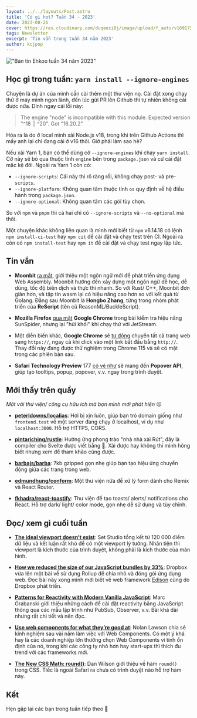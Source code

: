 ```yaml
---
layout: ../../layouts/Post.astro
title: 'Có gì hot? Tuần 34 - 2023'
date: 2023-08-26
cover: https://res.cloudinary.com/duqeezi8j/image/upload/f_auto/v1691754934/ehkoo/newsletters/w34-2023.png
tags: Newsletter
excerpt: 'Tin vắn trong tuần 34 năm 2023'
author: kcjpop
---
```


!["Bản tin Ehkoo tuần 34 năm 2023"](https://res.cloudinary.com/duqeezi8j/image/upload/f_auto/v1691754934/ehkoo/newsletters/w34-2023.png)

## Học gì trong tuần: `yarn install --ignore-engines`

Chuyện là dự án của mình cần cài thêm một thư viện nọ. Cài đặt xong chạy thử ở máy mình ngon lành, đến lúc gửi PR lên Github thì tự nhiên không cài được nữa. Dính ngay cái lỗi này:

> The engine "node" is incompatible with this module. Expected version "^18 || ^20". Got "16.20.2"

Hóa ra là do ở local mình xài Node.js v18, trong khi trên Github Actions thì mấy anh lại chỉ đang cài ở v16 thôi. Giờ phải làm sao hè?

Nếu xài Yarn 1, bạn có thể dùng cờ `--ignore-engines` khi chạy `yarn install`. Cờ này sẽ bỏ qua thuộc tính `engine` bên trong `package.json` và cứ cài đặt mặc kệ đời. Ngoài ra Yarn 1 còn có:

- `--ignore-scripts`: Cái này thì rõ ràng rồi, không chạy post- và pre-`scripts`.
- `--ignore-platform`: Không quan tâm thuộc tính `os` quy định về hệ điều hành trong `package.json`.
- `--ignore-optional`: Không quan tâm các gói tùy chọn.

So với `npm` và `pnpm` thì cả hai chỉ có `--ignore-scripts` và `--no-optional` mà thôi.

Một chuyện khác không liên quan là mình mới biết từ `npm` v6.14.18 có lệnh `npm install-ci-test` hay `npm cit` để cài đặt và chạy test trên CI. Ngoài ra còn có `npm install-test` hay `npm it` để cài đặt và chạy test ngay lập tức.

## Tin vắn

- **Moonbit** [ra mắt](https://www.moonbitlang.com/blog/first-announce/), giới thiệu một ngôn ngữ mới để phát triển ứng dụng Web Assembly. Moonbit hướng đến xây dựng một ngôn ngữ dễ học, dễ dùng, tốc độ biên dịch và thực thi nhanh. So với Rust/ C++, Moonbit đơn giản hơn, và tập tin wasm lại có hiệu năng cao hơn so với kết quả từ Golang. Đằng sau Moonbit là **Hongbo Zhang**, từng trong nhóm phát triển của **ReScript** (tên cũ ReasonML/BuckleScript).

- **Mozilla Firefox** [qua mặt](https://www.phoronix.com/news/Firefox-Faster-SunSpider) **Google Chrome** trong bài kiểm tra hiệu năng SunSpider, nhưng lại "hửi khói" khi chạy thử với JetStream.

- Một diễn biến khác, **Google Chrome** sẽ [tự động](https://blog.chromium.org/2023/08/towards-https-by-default.html) chuyển tất cả trang web sang `https://`, ngay cả khi click vào một link bắt đầu bằng `http://`. Thay đổi này đang được thử nghiệm trong Chrome 115 và sẽ có mặt trong các phiên bản sau.

- **Safari Technology Preview** 177 [có vẻ như](https://webkit.org/blog/14412/release-notes-for-safari-technology-preview-177/) sẽ mang đến **Popover API**, giúp tạo tooltips, popup, popover, v.v. ngay trong trình duyệt.

## Mới thấy trên quầy

_Một vài thư viện/ công cụ hữu ích mà bọn mình mới phát hiện_ 😛

- [**peterldowns/localias**](https://github.com/peterldowns/localias): Hơi bị xịn luôn, giúp bạn trỏ domain giống như `frontend.test` về một server đang chạy ở localhost, ví dụ như `localhost:3000`. Hỗ trợ HTTPS, CORS.

- [**pintariching/rustle**](https://github.com/pintariching/rustle): Hưởng ứng phong trào "nhà nhà xài Rút", đây là compiler cho Svelte được viết bằng 🦀. Xài được hay không thì mình hông biết nhưng xem để tham khảo cũng được.

- [**barbajs/barba**](https://github.com/barbajs/barba): 7kb gzipped gọn nhẹ giúp bạn tạo hiệu ứng chuyển động giữa các trang trong web.

- [**edmundhung/conform**](https://github.com/edmundhung/conform): Một thư viện nữa để xử lý form dành cho Remix và React Router.

- [**fkhadra/react-toastify**](https://github.com/fkhadra/react-toastify): Thư viện để tạo toasts/ alerts/ notifications cho React. Hỗ trợ dark/ light/ color mode, gọn nhẹ dễ sử dụng và tùy chỉnh.

## Đọc/ xem gì cuối tuần

- [**The ideal viewport doesn’t exist**](https://viewports.fyi/): Set Studio tổng kết từ 120 000 điểm dữ liệu và kết luận rất khó để có một viewport lý tưởng. Nhân tiện thì viewport là kích thước của trình duyệt, không phải là kích thước của màn hình.

- [**How we reduced the size of our JavaScript bundles by 33%**](https://dropbox.tech/frontend/how-we-reduced-the-size-of-our-javascript-bundles-by-33-percent): Dropbox vừa lên một bài về sử dụng Rollup để chia nhỏ và đóng gói ứng dụng web. Đọc bài này xong mình mới biết về web framework [Edison](https://dropbox.tech/frontend/edison-webserver-a-faster-more-powerful-dropbox-on-the-web) cũng do Dropbox phát triển.

- [**Patterns for Reactivity with Modern Vanilla JavaScript**](https://frontendmasters.com/blog/vanilla-javascript-reactivity/): Marc Grabanski giới thiệu những cách để cài đặt reactivity bằng JavaScript thông qua các mẫu lập trình như PubSub, Observer, v.v. Bài khá dài nhưng rất chi tiết và nên đọc.

- [**Use web components for what they’re good at**](https://nolanlawson.com/2023/08/23/use-web-components-for-what-theyre-good-at/): Nolan Lawson chia sẻ kinh nghiệm sau vài năm làm việc với Web Components. Có một ý khá hay là các doanh nghiệp lớn thường chọn Web Components vì tính ổn định của nó, trong khi các công ty nhỏ hơn hay start-ups thì thích đu trend với các frameworks mới.

- [**The New CSS Math: round()**](https://danielcwilson.com/posts/mathematicss-round/): Dan Wilson giới thiệu về hàm `round()` trong CSS. Tiếc là ngoài Safari ra chưa có trình duyệt nào hỗ trợ hàm này.

## Kết

Hẹn gặp lại các bạn trong tuần tiếp theo 👋
